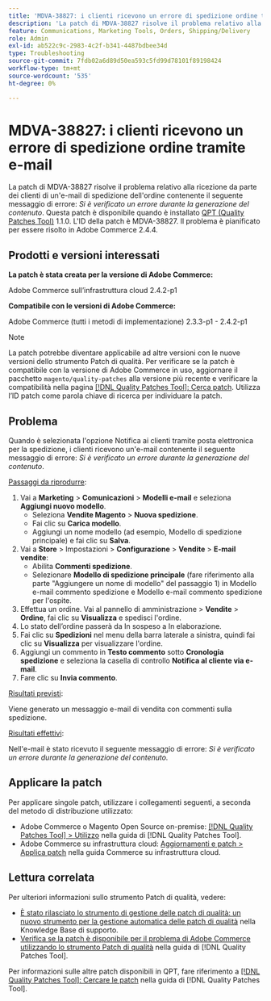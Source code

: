 ```yaml
---
title: 'MDVA-38827: i clienti ricevono un errore di spedizione ordine tramite e-mail'
description: 'La patch di MDVA-38827 risolve il problema relativo alla ricezione da parte dei clienti di un''e-mail di spedizione dell''ordine contenente il seguente messaggio di errore: *Si è verificato un errore durante la generazione di questo contenuto*. Questa patch è disponibile quando è installato [Quality Patches Tool (QPT)](https://experienceleague.adobe.com/it/docs/commerce-operations/tools/quality-patches-tool/quality-patches-tool-to-self-serve-quality-patches) 1.1.0. L''ID della patch è MDVA-38827. Il problema è pianificato per essere risolto in Adobe Commerce 2.4.4.'
feature: Communications, Marketing Tools, Orders, Shipping/Delivery
role: Admin
exl-id: ab522c9c-2983-4c2f-b341-4487bdbee34d
type: Troubleshooting
source-git-commit: 7fdb02a6d89d50ea593c5fd99d78101f89198424
workflow-type: tm+mt
source-wordcount: '535'
ht-degree: 0%

---
```


# MDVA-38827: i clienti ricevono un errore di spedizione ordine tramite e-mail

La patch di MDVA-38827 risolve il problema relativo alla ricezione da parte dei clienti di un&#39;e-mail di spedizione dell&#39;ordine contenente il seguente messaggio di errore: *Si è verificato un errore durante la generazione del contenuto*. Questa patch è disponibile quando è installato [QPT (Quality Patches Tool)](https://experienceleague.adobe.com/it/docs/commerce-operations/tools/quality-patches-tool/quality-patches-tool-to-self-serve-quality-patches) 1.1.0. L&#39;ID della patch è MDVA-38827. Il problema è pianificato per essere risolto in Adobe Commerce 2.4.4.

## Prodotti e versioni interessati

**La patch è stata creata per la versione di Adobe Commerce:**

Adobe Commerce sull’infrastruttura cloud 2.4.2-p1

**Compatibile con le versioni di Adobe Commerce:**

Adobe Commerce (tutti i metodi di implementazione) 2.3.3-p1 - 2.4.2-p1

>[!NOTE]
>
>La patch potrebbe diventare applicabile ad altre versioni con le nuove versioni dello strumento Patch di qualità. Per verificare se la patch è compatibile con la versione di Adobe Commerce in uso, aggiornare il pacchetto `magento/quality-patches` alla versione più recente e verificare la compatibilità nella pagina [[!DNL Quality Patches Tool]: Cerca patch](https://experienceleague.adobe.com/it/docs/commerce-operations/tools/quality-patches-tool/quality-patches-tool-to-self-serve-quality-patches). Utilizza l’ID patch come parola chiave di ricerca per individuare la patch.

## Problema

Quando è selezionata l&#39;opzione Notifica ai clienti tramite posta elettronica per la spedizione, i clienti ricevono un&#39;e-mail contenente il seguente messaggio di errore: *Si è verificato un errore durante la generazione del contenuto*.

<u>Passaggi da riprodurre</u>:

1. Vai a **Marketing** > **Comunicazioni** > **Modelli e-mail** e seleziona **Aggiungi nuovo modello**.
   * Seleziona **Vendite Magento** > **Nuova spedizione**.
   * Fai clic su **Carica modello**.
   * Aggiungi un nome modello (ad esempio, Modello di spedizione principale) e fai clic su **Salva**.
1. Vai a **Store** > Impostazioni > **Configurazione** > **Vendite** > **E-mail vendite**:
   * Abilita **Commenti spedizione**.
   * Selezionare **Modello di spedizione principale** (fare riferimento alla parte &quot;Aggiungere un nome di modello&quot; del passaggio 1) in Modello e-mail commento spedizione e Modello e-mail commento spedizione per l&#39;ospite.
1. Effettua un ordine. Vai al pannello di amministrazione > **Vendite** > **Ordine**, fai clic su **Visualizza** e spedisci l&#39;ordine.
1. Lo stato dell’ordine passerà da In sospeso a In elaborazione.
1. Fai clic su **Spedizioni** nel menu della barra laterale a sinistra, quindi fai clic su **Visualizza** per visualizzare l&#39;ordine.
1. Aggiungi un commento in **Testo commento** sotto **Cronologia spedizione** e seleziona la casella di controllo **Notifica al cliente via e-mail**.
1. Fare clic su **Invia commento**.

<u>Risultati previsti</u>:

Viene generato un messaggio e-mail di vendita con commenti sulla spedizione.

<u>Risultati effettivi</u>:

Nell&#39;e-mail è stato ricevuto il seguente messaggio di errore: *Si è verificato un errore durante la generazione del contenuto.*

## Applicare la patch

Per applicare singole patch, utilizzare i collegamenti seguenti, a seconda del metodo di distribuzione utilizzato:

* Adobe Commerce o Magento Open Source on-premise: [[!DNL Quality Patches Tool] > Utilizzo](/help/tools/quality-patches-tool/usage.md) nella guida di [!DNL Quality Patches Tool].
* Adobe Commerce su infrastruttura cloud: [Aggiornamenti e patch > Applica patch](https://experienceleague.adobe.com/docs/commerce-cloud-service/user-guide/develop/upgrade/apply-patches.html?lang=it) nella guida Commerce su infrastruttura cloud.

## Lettura correlata

Per ulteriori informazioni sullo strumento Patch di qualità, vedere:

* [È stato rilasciato lo strumento di gestione delle patch di qualità: un nuovo strumento per la gestione automatica delle patch di qualità](https://experienceleague.adobe.com/it/docs/commerce-operations/tools/quality-patches-tool/quality-patches-tool-to-self-serve-quality-patches) nella Knowledge Base di supporto.
* [Verifica se la patch è disponibile per il problema di Adobe Commerce utilizzando lo strumento Patch di qualità](/help/tools/quality-patches-tool/patches-available-in-qpt/check-patch-for-magento-issue-with-magento-quality-patches.md) nella guida di [!DNL Quality Patches Tool].

Per informazioni sulle altre patch disponibili in QPT, fare riferimento a [[!DNL Quality Patches Tool]: Cercare le patch](https://experienceleague.adobe.com/tools/commerce-quality-patches/index.html?lang=it) nella guida di [!DNL Quality Patches Tool].
